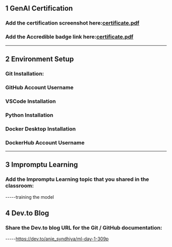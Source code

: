 ## 1 GenAI Certification
### Add the certification screenshot here:[certificate.pdf](https://github.com/user-attachments/files/19945452/certificate.pdf)

### Add the Accredible badge link here:[certificate.pdf](https://github.com/user-attachments/files/19945452/certificate.pdf)

-----
## 2 Environment Setup
### Git Installation:
### GitHub Account Username
### VSCode Installation
### Python Installation
### Docker Desktop Installation
### DockerHub Account Username
-----
## 3 Impromptu Learning
### Add the Impromptu Learning topic that you shared in the classroom:
-----training the model
## 4 Dev.to Blog
### Share the Dev.to blog URL for the Git / GitHub documentation:
-----https://dev.to/anie_syndhiya/ml-day-1-309p
